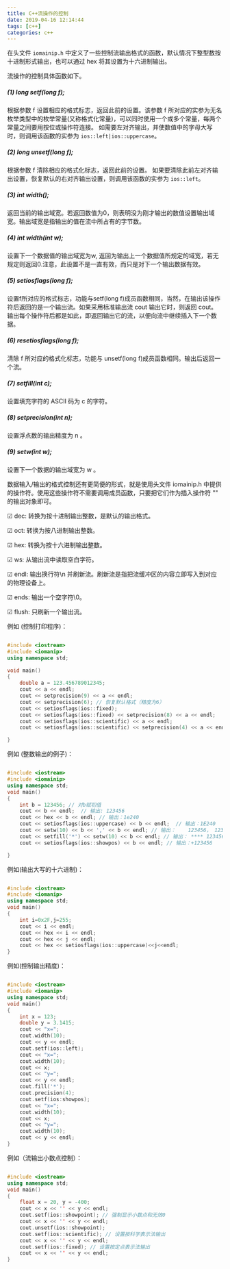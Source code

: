 ```yaml
---
title: C++流操作的控制
date: 2019-04-16 12:14:44
tags: [c++]
categories: c++
---
```


在头文件 `iomainip.h` 中定义了一些控制流输出格式的函数，默认情况下整型数按十进制形式输出，也可以通过 hex 将其设置为十六进制输出。

流操作的控制具体函数如下。
<!-- more -->

##### (1) long setf(long f);

根据参数 f 设置相应的格式标志，返回此前的设置。该参数 f 所对应的实参为无名枚举类型中的枚举常量(又称格式化常量)，可以同时使用一个或多个常量，每两个常量之间要用按位或操作符连接。
如需要左对齐输出，并使数值中的字母大写时，则调用该函数的实参为 `ios::left|ios::uppercase`。

##### (2) long unsetf(long f);

根据参数 f 清除相应的格式化标志，返回此前的设置。 如果要清除此前左对齐输出设置，恢复默认的右对齐输出设置，则调用该函数的实参为 `ios::left`。

##### (3) int width();

返回当前的输出域宽。若返回数值为0，则表明没为刚才输出的数值设置输出域宽。输出域宽是指输出的值在流中所占有的字节数。

##### (4) int width(int w);

设置下一个数据值的输出域宽为w, 返回为输出上一个数据值所规定的域宽，若无规定则返回0.注意，此设置不是一直有效，而只是对下一个输出数据有效。

##### (5) setiosflags(long f);

设置f所对应的格式标志，功能与setf(long f)成员函数相同，当然，在输出该操作符后返回的是一个输出流。如果采用标准输出流 cout 输出它时，则返回 cout。输出每个操作符后都是如此，即返回输出它的流，以便向流中继续插入下一个数据。

##### (6) resetiosflags(long f);

清除 f 所对应的格式化标志，功能与 unsetf(long f)成员函数相同。输出后返回一个流。

##### (7) setfill(int c);

设置填充字符的 ASCⅡ 码为 c 的字符。

##### (8) setprecision(int n);

设置浮点数的输出精度为 n 。

##### (9) setw(int w);

设置下一个数据的输出域宽为 w 。

数据输入/输出的格式控制还有更简便的形式，就是使用头文件 iomainip.h 中提供的操作符。使用这些操作符不需要调用成员函数，只要把它们作为插入操作符 "" 的输出对象即可。

☑ dec: 转换为按十进制输出整数，是默认的输出格式。

☑ oct: 转换为按八进制输出整数。

☑ hex: 转换为按十六进制输出整数。

☑ ws: 从输出流中读取空白字符。

☑ endl: 输出换行符\n 并刷新流。刷新流是指把流缓冲区的内容立即写入到对应的物理设备上。

☑ ends: 输出一个空字符\0。

☑ flush: 只刷新一个输出流。

例如 (控制打印程序)：

```c++

#include <iostream>
#include <iomanip>
using namespace std;

void main()
{
	double a = 123.456789012345;
	cout << a << endl;
	cout << setprecision(9) << a << endl;
	cout << setprecision(6); // 恢复默认格式（精度为6）
	cout << setiosflags(ios::fixed);
	cout << setiosflags(ios::fixed) << setprecision(8) << a << endl;
	cout << setiosflags(ios::scientific) << a << endl;
	cout << setiosflags(ios::scientific) << setprecision(4) << a << endl;

}
``` 


例如 (整数输出的例子)：

```c++

#include <iostream>
#include <iomainip>
using namespace std;
void main()
{
	int b = 123456;	// 对b赋初值
	cout << b << endl;	// 输出: 123456
	cout << hex << b << endl; // 输出：1e240
	cout << setiosflags(ios::uppercase) << b << endl;  // 输出：1E240
	cout << setw(10) << b << ',' << b << endl; // 输出：    123456， 123456
	cout << setfill('*') << setw(10) << b << endl; // 输出： **** 123456
	cout << setiosflags(ios::showpos) << b << endl; // 输出：+123456

}
```

例如(输出大写的十六进制)：

```c++

#include <iostream>
#include <iomanip>
using namespace std;
void main()
{
	int i=0x2F,j=255;
	cout << i << endl;
	cout << hex << i << endl;
	cout << hex << j << endl;
	cout << hex << setiosflags(ios::uppercase)<<j<<endl;
}
```

例如(控制输出精度)：

```c++

#include <iostream>
#include <iomanip>
using namespace std;
void main()
{
	int x = 123;
	double y = 3.1415;
	cout << "x=";
	cout.width(10);
	cout << y << endl;
	cout.setf(ios::left);
	cout << "x=";
	cout.width(10);
	cout << x;
	cout << "y=";
	cout << y << endl;
	cout.fill('*');
	cout.precision(4);
	cout.setf(ios:showpos);
	cout << "x=";
	cout.width(10);
	cout << x;
	cout << "y=";
	cout.width(10);
	cout << y << endl;
}
```

例如（流输出小数点控制）：

```c++

#include <iostream>
using namespace std;
void main()
{
	float x = 20, y = -400;
	cout << x << '' << y << endl;
	cout.setf(ios::showpoint); // 强制显示小数点和无效0
	cout << x << '' << y << endl;
	cout.unsetf(ios::showpoint); 
	cout.setf(ios::scientific); // 设置按科学表示法输出
	cout << x << '' << y << endl;
	cout.setf(ios::fixed); // 设置按定点表示法输出
	cout << x << '' << y << endl;
}
```